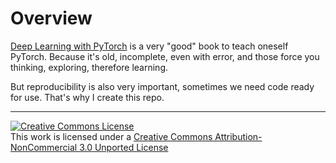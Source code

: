 # Overview

[Deep Learning with PyTorch](https://github.com/PacktPublishing/Deep-Learning-with-PyTorch) is a very "good" book to teach oneself PyTorch. Because it's old, incomplete, even with error, and those force you thinking, exploring, therefore learning.

But reproducibility is also very important, sometimes we need code ready for use. That's why I create this repo.


-----------------------

[![Creative Commons License](https://i.creativecommons.org/l/by-nc/3.0/88x31.png)](http://creativecommons.org/licenses/by-nc/3.0/)  
This work is licensed under a [Creative Commons Attribution-NonCommercial 3.0 Unported License](http://creativecommons.org/licenses/by-nc/3.0/)

